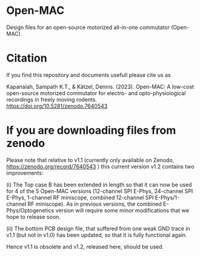 # Open-MAC
Design files for an open-source motorized all-in-one commutator (Open-MAC).


# Citation
If you find this repository and documents usefull 
please cite us as 



Kapanaiah, Sampath K.T., & Kätzel, Dennis. (2023). Open-MAC: A low-cost open-source motorized commutator for electro- and opto-physiological recordings in freely moving rodents. https://doi.org/10.5281/zenodo.7640543


# If you are downloading files from zenodo

Please note that relative to v1.1 (currently only available on Zenodo, https://zenodo.org/record/7640543 ) this current version v1.2 contains two improvements:

 (i) The Top case B has been extended in length so that it can now be used for 4 of the 5 Open-MAC versions (12-channel SPI E-Phys, 24-channel SPI E-Phys, 1-channel RF miniscope, combined 12-channel SPI E-Phys/1-channel RF miniscope). As in previous versions, the combined E-Phys/Optogenetics version will require some minor modifications that we hope to release soon.

(ii) The bottom PCB design file, that suffered from one weak GND trace in v1.1 (but not in v1.0) has been updated, so that it is fully functional again.

Hence v1.1 is obsolete and v1.2, released here, should be used.
